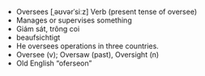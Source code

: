 - Oversees	[ˌəʊvərˈsiːz]	Verb (present tense of oversee)  
- Manages or supervises something  
- Giám sát, trông coi  
- beaufsichtigt  
- He oversees operations in three countries.  
- Oversee (v); Oversaw (past), Oversight (n)  
- Old English “oferseon”
